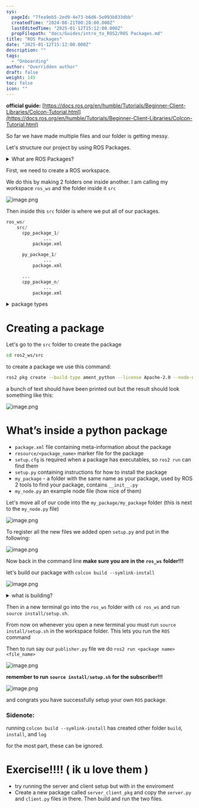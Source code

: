 ```yaml
---
sys:
  pageId: "7fea9eb5-2ed9-4e73-b6d6-5e093b833dbb"
  createdTime: "2024-08-21T00:28:00.000Z"
  lastEditedTime: "2025-01-12T15:12:00.000Z"
  propFilepath: "docs/Guides/intro_to_ROS2/ROS Packages.md"
title: "ROS Packages"
date: "2025-01-12T15:12:00.000Z"
description: ""
tags:
  - "Onboarding"
author: "Overridden author"
draft: false
weight: 145
toc: false
icon: ""
---
```


**official guide:** [https://docs.ros.org/en/humble/Tutorials/Beginner-Client-Libraries/Colcon-Tutorial.html](https://docs.ros.org/en/humble/Tutorials/Beginner-Client-Libraries/Colcon-Tutorial.html)

So far we have made multiple files and our folder is getting messy.

Let's structure our project by using ROS Packages.

<details>

<summary>What are ROS Packages?</summary>

ROS Packages are, as the name implies, packages of code that are highly sharable between ROS developers.

They consist of a folder, `package.xml` file, and source code

```python
      cpp_package_1/
		      ... imagine much code files here ..
          package.xml
```

</details>

First, we need to create a ROS workspace.

We do this by making 2 folders one inside another. I am calling my workspace `ros_ws` and the folder inside it `src`

![image.png](https://prod-files-secure.s3.us-west-2.amazonaws.com/d518164a-d88e-44d1-a4ee-3adb3bd8bce0/70706947-fd18-4537-a67b-e12946812d31/image.png?X-Amz-Algorithm=AWS4-HMAC-SHA256&X-Amz-Content-Sha256=UNSIGNED-PAYLOAD&X-Amz-Credential=ASIAZI2LB466UNXJCIOC%2F20250508%2Fus-west-2%2Fs3%2Faws4_request&X-Amz-Date=20250508T022711Z&X-Amz-Expires=3600&X-Amz-Security-Token=IQoJb3JpZ2luX2VjEMP%2F%2F%2F%2F%2F%2F%2F%2F%2F%2FwEaCXVzLXdlc3QtMiJGMEQCIB%2BxEXz%2BvteV5tGGz%2BNk2PbVqMH6qKbwLCMSBcJ2MjtBAiBNgfb51zRVx%2BRUJCXDNPkEfsZAoTSlODFV6xlo9Y5lFCr%2FAwhrEAAaDDYzNzQyMzE4MzgwNSIMXG%2FNJuLdkE8Yii%2FTKtwDbvZcga%2F0QnykkoP%2B56B7FSgPPDs3KDwHpKeU%2BSh21W6z%2Fjqcil0FiyLqyzNacsbBgH6bK6PIeicLEKIf2KJ0dgvm7c1SsZfbfUPbYpD2KL9WK2D%2Fv2GkZkj5gRuqhGf%2BZnmpd0ORbdNZ8MD7JHTZqwBIwpDXOWq3DivFteqVyA%2BP%2FNL%2FIwxQHz%2F4fVvbmmp%2BVHo84ETaGJ9%2BYDJBliGp3DnpgxctAj%2FjwEhuDOu%2BxRYyfPos6hj0sGxjHC7CLS1s82hqmfCaaTwQrOBsFzpl6suzx92YUm8BM2p90HVs%2BLR3adgCPc%2FMRK1BjREujn3H%2BqQ%2FI6Ym52JhZtIDzYVZ4dKECMa4qikc%2FP2YEUD8%2FA2IVGcZwfH2sc8MI9CvMHWc182jlc3jISrkODQSrcNTshd3cgwwbueTxKp0bn5vEcuxFyWaibwLeJLWkdZjpwVz4ZYMRaxDxrjI9S%2F4JCQ%2FT%2FLcEOF%2BjRpCLgyRlicxifjI7oX1eEGwcUMe0zWj%2B7VhhTru1kzGM0L0te2HErcxGIb5SCHJeLp2i3eKuhQ0r2dDbdtT%2FWuZY23RmASft9WyvS57tLpRwF4k3w8mgDpBo3itU%2BIMTih9UjzNTJxOYNXH8ph5lrVKX8eFd5Mw%2F6jwwAY6pgEn5y6pD9v7gA8eLIX8A4jiBvIlDFm93YSIILnBkta8hR%2Foyqfnx%2FBVGGtLD9zvS%2F4uNjiEGE6iqZmgEmHOYjBunFYeGymHJbH0vNdozu9Giu6xd8dIHzBfdtXcQu1QRNvmrWrj7ZzXOm1qXeH81bxgFWCoeaxztSEW7UHAXdoBW6eg6jYFC%2BbxxSixJ48ltaJj2Hq1E9ysnvcDoxZ%2FAMIAUUDTwK4x&X-Amz-Signature=a2013aa9599b57f31cc2a26b8d1947115ca366bda4e6fbc5475be0e529f65f4c&X-Amz-SignedHeaders=host&x-id=GetObject)

Then inside this `src` folder is where we put all of our packages.

```python
ros_ws/
    src/
      cpp_package_1/
		      ...
          package.xml

      py_package_1/
		      ...
          package.xml

      ...
      cpp_package_n/
		      ...
          package.xml

```

<details>

<summary>package types</summary>

packages can be either `C++` or python.

the intern file structure is different for each but for this guide we will stick to creating python packages

</details>

# Creating a package

Let's go to the `src` folder to create the package

```bash
cd ros2_ws/src
```

to create a package we use this command:

```bash
ros2 pkg create --build-type ament_python --license Apache-2.0 --node-name my_node my_package
```

a bunch of text should have been printed out but the result should look something like this:

![image.png](https://prod-files-secure.s3.us-west-2.amazonaws.com/d518164a-d88e-44d1-a4ee-3adb3bd8bce0/e6cf1e3f-8512-4a3e-b131-079f800bf3e8/image.png?X-Amz-Algorithm=AWS4-HMAC-SHA256&X-Amz-Content-Sha256=UNSIGNED-PAYLOAD&X-Amz-Credential=ASIAZI2LB466UNXJCIOC%2F20250508%2Fus-west-2%2Fs3%2Faws4_request&X-Amz-Date=20250508T022711Z&X-Amz-Expires=3600&X-Amz-Security-Token=IQoJb3JpZ2luX2VjEMP%2F%2F%2F%2F%2F%2F%2F%2F%2F%2FwEaCXVzLXdlc3QtMiJGMEQCIB%2BxEXz%2BvteV5tGGz%2BNk2PbVqMH6qKbwLCMSBcJ2MjtBAiBNgfb51zRVx%2BRUJCXDNPkEfsZAoTSlODFV6xlo9Y5lFCr%2FAwhrEAAaDDYzNzQyMzE4MzgwNSIMXG%2FNJuLdkE8Yii%2FTKtwDbvZcga%2F0QnykkoP%2B56B7FSgPPDs3KDwHpKeU%2BSh21W6z%2Fjqcil0FiyLqyzNacsbBgH6bK6PIeicLEKIf2KJ0dgvm7c1SsZfbfUPbYpD2KL9WK2D%2Fv2GkZkj5gRuqhGf%2BZnmpd0ORbdNZ8MD7JHTZqwBIwpDXOWq3DivFteqVyA%2BP%2FNL%2FIwxQHz%2F4fVvbmmp%2BVHo84ETaGJ9%2BYDJBliGp3DnpgxctAj%2FjwEhuDOu%2BxRYyfPos6hj0sGxjHC7CLS1s82hqmfCaaTwQrOBsFzpl6suzx92YUm8BM2p90HVs%2BLR3adgCPc%2FMRK1BjREujn3H%2BqQ%2FI6Ym52JhZtIDzYVZ4dKECMa4qikc%2FP2YEUD8%2FA2IVGcZwfH2sc8MI9CvMHWc182jlc3jISrkODQSrcNTshd3cgwwbueTxKp0bn5vEcuxFyWaibwLeJLWkdZjpwVz4ZYMRaxDxrjI9S%2F4JCQ%2FT%2FLcEOF%2BjRpCLgyRlicxifjI7oX1eEGwcUMe0zWj%2B7VhhTru1kzGM0L0te2HErcxGIb5SCHJeLp2i3eKuhQ0r2dDbdtT%2FWuZY23RmASft9WyvS57tLpRwF4k3w8mgDpBo3itU%2BIMTih9UjzNTJxOYNXH8ph5lrVKX8eFd5Mw%2F6jwwAY6pgEn5y6pD9v7gA8eLIX8A4jiBvIlDFm93YSIILnBkta8hR%2Foyqfnx%2FBVGGtLD9zvS%2F4uNjiEGE6iqZmgEmHOYjBunFYeGymHJbH0vNdozu9Giu6xd8dIHzBfdtXcQu1QRNvmrWrj7ZzXOm1qXeH81bxgFWCoeaxztSEW7UHAXdoBW6eg6jYFC%2BbxxSixJ48ltaJj2Hq1E9ysnvcDoxZ%2FAMIAUUDTwK4x&X-Amz-Signature=0bd8604b9df746b7ebe78e255d7a6214a35eca711a727678c9cf9229ab6199ee&X-Amz-SignedHeaders=host&x-id=GetObject)

# What’s inside a python package

- `package.xml` file containing meta-information about the package
- `resource/<package_name>` marker file for the package
- `setup.cfg` is required when a package has executables, so `ros2 run` can find them
- `setup.py` containing instructions for how to install the package
- `my_package` - a folder with the same name as your package, used by ROS 2 tools to find your package, contains `__init__.py`
- `my_node.py` an example node file (how nice of them)

Let's move all of our code into the `my_package/my_package` folder (this is next to the `my_node.py` file)

![image.png](https://prod-files-secure.s3.us-west-2.amazonaws.com/d518164a-d88e-44d1-a4ee-3adb3bd8bce0/9ce58f11-0da9-4d3e-b86d-506a9685d378/image.png?X-Amz-Algorithm=AWS4-HMAC-SHA256&X-Amz-Content-Sha256=UNSIGNED-PAYLOAD&X-Amz-Credential=ASIAZI2LB466UNXJCIOC%2F20250508%2Fus-west-2%2Fs3%2Faws4_request&X-Amz-Date=20250508T022711Z&X-Amz-Expires=3600&X-Amz-Security-Token=IQoJb3JpZ2luX2VjEMP%2F%2F%2F%2F%2F%2F%2F%2F%2F%2FwEaCXVzLXdlc3QtMiJGMEQCIB%2BxEXz%2BvteV5tGGz%2BNk2PbVqMH6qKbwLCMSBcJ2MjtBAiBNgfb51zRVx%2BRUJCXDNPkEfsZAoTSlODFV6xlo9Y5lFCr%2FAwhrEAAaDDYzNzQyMzE4MzgwNSIMXG%2FNJuLdkE8Yii%2FTKtwDbvZcga%2F0QnykkoP%2B56B7FSgPPDs3KDwHpKeU%2BSh21W6z%2Fjqcil0FiyLqyzNacsbBgH6bK6PIeicLEKIf2KJ0dgvm7c1SsZfbfUPbYpD2KL9WK2D%2Fv2GkZkj5gRuqhGf%2BZnmpd0ORbdNZ8MD7JHTZqwBIwpDXOWq3DivFteqVyA%2BP%2FNL%2FIwxQHz%2F4fVvbmmp%2BVHo84ETaGJ9%2BYDJBliGp3DnpgxctAj%2FjwEhuDOu%2BxRYyfPos6hj0sGxjHC7CLS1s82hqmfCaaTwQrOBsFzpl6suzx92YUm8BM2p90HVs%2BLR3adgCPc%2FMRK1BjREujn3H%2BqQ%2FI6Ym52JhZtIDzYVZ4dKECMa4qikc%2FP2YEUD8%2FA2IVGcZwfH2sc8MI9CvMHWc182jlc3jISrkODQSrcNTshd3cgwwbueTxKp0bn5vEcuxFyWaibwLeJLWkdZjpwVz4ZYMRaxDxrjI9S%2F4JCQ%2FT%2FLcEOF%2BjRpCLgyRlicxifjI7oX1eEGwcUMe0zWj%2B7VhhTru1kzGM0L0te2HErcxGIb5SCHJeLp2i3eKuhQ0r2dDbdtT%2FWuZY23RmASft9WyvS57tLpRwF4k3w8mgDpBo3itU%2BIMTih9UjzNTJxOYNXH8ph5lrVKX8eFd5Mw%2F6jwwAY6pgEn5y6pD9v7gA8eLIX8A4jiBvIlDFm93YSIILnBkta8hR%2Foyqfnx%2FBVGGtLD9zvS%2F4uNjiEGE6iqZmgEmHOYjBunFYeGymHJbH0vNdozu9Giu6xd8dIHzBfdtXcQu1QRNvmrWrj7ZzXOm1qXeH81bxgFWCoeaxztSEW7UHAXdoBW6eg6jYFC%2BbxxSixJ48ltaJj2Hq1E9ysnvcDoxZ%2FAMIAUUDTwK4x&X-Amz-Signature=9af39df77dbac6db478e93c2e5227316fbc2f084550874dd3c29bd021b2e54e3&X-Amz-SignedHeaders=host&x-id=GetObject)

To register all the new files we added open `setup.py` and put in the following:

![image.png](https://prod-files-secure.s3.us-west-2.amazonaws.com/d518164a-d88e-44d1-a4ee-3adb3bd8bce0/1cd7c262-4cae-4496-9d75-c178537d24a2/image.png?X-Amz-Algorithm=AWS4-HMAC-SHA256&X-Amz-Content-Sha256=UNSIGNED-PAYLOAD&X-Amz-Credential=ASIAZI2LB466UNXJCIOC%2F20250508%2Fus-west-2%2Fs3%2Faws4_request&X-Amz-Date=20250508T022711Z&X-Amz-Expires=3600&X-Amz-Security-Token=IQoJb3JpZ2luX2VjEMP%2F%2F%2F%2F%2F%2F%2F%2F%2F%2FwEaCXVzLXdlc3QtMiJGMEQCIB%2BxEXz%2BvteV5tGGz%2BNk2PbVqMH6qKbwLCMSBcJ2MjtBAiBNgfb51zRVx%2BRUJCXDNPkEfsZAoTSlODFV6xlo9Y5lFCr%2FAwhrEAAaDDYzNzQyMzE4MzgwNSIMXG%2FNJuLdkE8Yii%2FTKtwDbvZcga%2F0QnykkoP%2B56B7FSgPPDs3KDwHpKeU%2BSh21W6z%2Fjqcil0FiyLqyzNacsbBgH6bK6PIeicLEKIf2KJ0dgvm7c1SsZfbfUPbYpD2KL9WK2D%2Fv2GkZkj5gRuqhGf%2BZnmpd0ORbdNZ8MD7JHTZqwBIwpDXOWq3DivFteqVyA%2BP%2FNL%2FIwxQHz%2F4fVvbmmp%2BVHo84ETaGJ9%2BYDJBliGp3DnpgxctAj%2FjwEhuDOu%2BxRYyfPos6hj0sGxjHC7CLS1s82hqmfCaaTwQrOBsFzpl6suzx92YUm8BM2p90HVs%2BLR3adgCPc%2FMRK1BjREujn3H%2BqQ%2FI6Ym52JhZtIDzYVZ4dKECMa4qikc%2FP2YEUD8%2FA2IVGcZwfH2sc8MI9CvMHWc182jlc3jISrkODQSrcNTshd3cgwwbueTxKp0bn5vEcuxFyWaibwLeJLWkdZjpwVz4ZYMRaxDxrjI9S%2F4JCQ%2FT%2FLcEOF%2BjRpCLgyRlicxifjI7oX1eEGwcUMe0zWj%2B7VhhTru1kzGM0L0te2HErcxGIb5SCHJeLp2i3eKuhQ0r2dDbdtT%2FWuZY23RmASft9WyvS57tLpRwF4k3w8mgDpBo3itU%2BIMTih9UjzNTJxOYNXH8ph5lrVKX8eFd5Mw%2F6jwwAY6pgEn5y6pD9v7gA8eLIX8A4jiBvIlDFm93YSIILnBkta8hR%2Foyqfnx%2FBVGGtLD9zvS%2F4uNjiEGE6iqZmgEmHOYjBunFYeGymHJbH0vNdozu9Giu6xd8dIHzBfdtXcQu1QRNvmrWrj7ZzXOm1qXeH81bxgFWCoeaxztSEW7UHAXdoBW6eg6jYFC%2BbxxSixJ48ltaJj2Hq1E9ysnvcDoxZ%2FAMIAUUDTwK4x&X-Amz-Signature=d2ded77de73fd66fc1e377cb33d357a7b30412d33d838208b7bea30c153c434f&X-Amz-SignedHeaders=host&x-id=GetObject)

Now back in the command line **make sure you are in the** **`ros_ws`** **folder!!!**

let's build our package with `colcon build --symlink-install`

![image.png](https://prod-files-secure.s3.us-west-2.amazonaws.com/d518164a-d88e-44d1-a4ee-3adb3bd8bce0/2f2a0d27-b173-48fd-b189-5f5c0ce65619/image.png?X-Amz-Algorithm=AWS4-HMAC-SHA256&X-Amz-Content-Sha256=UNSIGNED-PAYLOAD&X-Amz-Credential=ASIAZI2LB466UNXJCIOC%2F20250508%2Fus-west-2%2Fs3%2Faws4_request&X-Amz-Date=20250508T022711Z&X-Amz-Expires=3600&X-Amz-Security-Token=IQoJb3JpZ2luX2VjEMP%2F%2F%2F%2F%2F%2F%2F%2F%2F%2FwEaCXVzLXdlc3QtMiJGMEQCIB%2BxEXz%2BvteV5tGGz%2BNk2PbVqMH6qKbwLCMSBcJ2MjtBAiBNgfb51zRVx%2BRUJCXDNPkEfsZAoTSlODFV6xlo9Y5lFCr%2FAwhrEAAaDDYzNzQyMzE4MzgwNSIMXG%2FNJuLdkE8Yii%2FTKtwDbvZcga%2F0QnykkoP%2B56B7FSgPPDs3KDwHpKeU%2BSh21W6z%2Fjqcil0FiyLqyzNacsbBgH6bK6PIeicLEKIf2KJ0dgvm7c1SsZfbfUPbYpD2KL9WK2D%2Fv2GkZkj5gRuqhGf%2BZnmpd0ORbdNZ8MD7JHTZqwBIwpDXOWq3DivFteqVyA%2BP%2FNL%2FIwxQHz%2F4fVvbmmp%2BVHo84ETaGJ9%2BYDJBliGp3DnpgxctAj%2FjwEhuDOu%2BxRYyfPos6hj0sGxjHC7CLS1s82hqmfCaaTwQrOBsFzpl6suzx92YUm8BM2p90HVs%2BLR3adgCPc%2FMRK1BjREujn3H%2BqQ%2FI6Ym52JhZtIDzYVZ4dKECMa4qikc%2FP2YEUD8%2FA2IVGcZwfH2sc8MI9CvMHWc182jlc3jISrkODQSrcNTshd3cgwwbueTxKp0bn5vEcuxFyWaibwLeJLWkdZjpwVz4ZYMRaxDxrjI9S%2F4JCQ%2FT%2FLcEOF%2BjRpCLgyRlicxifjI7oX1eEGwcUMe0zWj%2B7VhhTru1kzGM0L0te2HErcxGIb5SCHJeLp2i3eKuhQ0r2dDbdtT%2FWuZY23RmASft9WyvS57tLpRwF4k3w8mgDpBo3itU%2BIMTih9UjzNTJxOYNXH8ph5lrVKX8eFd5Mw%2F6jwwAY6pgEn5y6pD9v7gA8eLIX8A4jiBvIlDFm93YSIILnBkta8hR%2Foyqfnx%2FBVGGtLD9zvS%2F4uNjiEGE6iqZmgEmHOYjBunFYeGymHJbH0vNdozu9Giu6xd8dIHzBfdtXcQu1QRNvmrWrj7ZzXOm1qXeH81bxgFWCoeaxztSEW7UHAXdoBW6eg6jYFC%2BbxxSixJ48ltaJj2Hq1E9ysnvcDoxZ%2FAMIAUUDTwK4x&X-Amz-Signature=4b44a1ef31bea6571b868bb1cc2d0e11a09234f3417c5fbbc130ea1cfd1aa18e&X-Amz-SignedHeaders=host&x-id=GetObject)

<details>

<summary>what is building?</summary>

if you are a CS major at Rose-Hulman you will learn the answer to this in CSSE132

but TLDR; is it combines all the code files into one program that can be run easily 

</details>

Then in a new terminal go into the `ros_ws` folder with `cd ros_ws` and run `source install/setup.sh`. 

From now on whenever you open a new terminal you must run `source install/setup.sh` in the workspace folder. This lets you run the `ROS` command

Then to run say our `publisher.py` file we do `ros2 run <package name> <file_name>`

![image.png](https://prod-files-secure.s3.us-west-2.amazonaws.com/d518164a-d88e-44d1-a4ee-3adb3bd8bce0/4f4b1219-3a44-4632-aa0a-ce3471699f59/image.png?X-Amz-Algorithm=AWS4-HMAC-SHA256&X-Amz-Content-Sha256=UNSIGNED-PAYLOAD&X-Amz-Credential=ASIAZI2LB466UNXJCIOC%2F20250508%2Fus-west-2%2Fs3%2Faws4_request&X-Amz-Date=20250508T022711Z&X-Amz-Expires=3600&X-Amz-Security-Token=IQoJb3JpZ2luX2VjEMP%2F%2F%2F%2F%2F%2F%2F%2F%2F%2FwEaCXVzLXdlc3QtMiJGMEQCIB%2BxEXz%2BvteV5tGGz%2BNk2PbVqMH6qKbwLCMSBcJ2MjtBAiBNgfb51zRVx%2BRUJCXDNPkEfsZAoTSlODFV6xlo9Y5lFCr%2FAwhrEAAaDDYzNzQyMzE4MzgwNSIMXG%2FNJuLdkE8Yii%2FTKtwDbvZcga%2F0QnykkoP%2B56B7FSgPPDs3KDwHpKeU%2BSh21W6z%2Fjqcil0FiyLqyzNacsbBgH6bK6PIeicLEKIf2KJ0dgvm7c1SsZfbfUPbYpD2KL9WK2D%2Fv2GkZkj5gRuqhGf%2BZnmpd0ORbdNZ8MD7JHTZqwBIwpDXOWq3DivFteqVyA%2BP%2FNL%2FIwxQHz%2F4fVvbmmp%2BVHo84ETaGJ9%2BYDJBliGp3DnpgxctAj%2FjwEhuDOu%2BxRYyfPos6hj0sGxjHC7CLS1s82hqmfCaaTwQrOBsFzpl6suzx92YUm8BM2p90HVs%2BLR3adgCPc%2FMRK1BjREujn3H%2BqQ%2FI6Ym52JhZtIDzYVZ4dKECMa4qikc%2FP2YEUD8%2FA2IVGcZwfH2sc8MI9CvMHWc182jlc3jISrkODQSrcNTshd3cgwwbueTxKp0bn5vEcuxFyWaibwLeJLWkdZjpwVz4ZYMRaxDxrjI9S%2F4JCQ%2FT%2FLcEOF%2BjRpCLgyRlicxifjI7oX1eEGwcUMe0zWj%2B7VhhTru1kzGM0L0te2HErcxGIb5SCHJeLp2i3eKuhQ0r2dDbdtT%2FWuZY23RmASft9WyvS57tLpRwF4k3w8mgDpBo3itU%2BIMTih9UjzNTJxOYNXH8ph5lrVKX8eFd5Mw%2F6jwwAY6pgEn5y6pD9v7gA8eLIX8A4jiBvIlDFm93YSIILnBkta8hR%2Foyqfnx%2FBVGGtLD9zvS%2F4uNjiEGE6iqZmgEmHOYjBunFYeGymHJbH0vNdozu9Giu6xd8dIHzBfdtXcQu1QRNvmrWrj7ZzXOm1qXeH81bxgFWCoeaxztSEW7UHAXdoBW6eg6jYFC%2BbxxSixJ48ltaJj2Hq1E9ysnvcDoxZ%2FAMIAUUDTwK4x&X-Amz-Signature=fc8934df864bb1de66a285dbd0c074899660aefae573d0d169887af5173c4f3e&X-Amz-SignedHeaders=host&x-id=GetObject)

**remember to run** **`source install/setup.sh`** **for the subscriber!!!**

![image.png](https://prod-files-secure.s3.us-west-2.amazonaws.com/d518164a-d88e-44d1-a4ee-3adb3bd8bce0/02121119-dad4-49ec-8356-c956108b4243/image.png?X-Amz-Algorithm=AWS4-HMAC-SHA256&X-Amz-Content-Sha256=UNSIGNED-PAYLOAD&X-Amz-Credential=ASIAZI2LB466UNXJCIOC%2F20250508%2Fus-west-2%2Fs3%2Faws4_request&X-Amz-Date=20250508T022711Z&X-Amz-Expires=3600&X-Amz-Security-Token=IQoJb3JpZ2luX2VjEMP%2F%2F%2F%2F%2F%2F%2F%2F%2F%2FwEaCXVzLXdlc3QtMiJGMEQCIB%2BxEXz%2BvteV5tGGz%2BNk2PbVqMH6qKbwLCMSBcJ2MjtBAiBNgfb51zRVx%2BRUJCXDNPkEfsZAoTSlODFV6xlo9Y5lFCr%2FAwhrEAAaDDYzNzQyMzE4MzgwNSIMXG%2FNJuLdkE8Yii%2FTKtwDbvZcga%2F0QnykkoP%2B56B7FSgPPDs3KDwHpKeU%2BSh21W6z%2Fjqcil0FiyLqyzNacsbBgH6bK6PIeicLEKIf2KJ0dgvm7c1SsZfbfUPbYpD2KL9WK2D%2Fv2GkZkj5gRuqhGf%2BZnmpd0ORbdNZ8MD7JHTZqwBIwpDXOWq3DivFteqVyA%2BP%2FNL%2FIwxQHz%2F4fVvbmmp%2BVHo84ETaGJ9%2BYDJBliGp3DnpgxctAj%2FjwEhuDOu%2BxRYyfPos6hj0sGxjHC7CLS1s82hqmfCaaTwQrOBsFzpl6suzx92YUm8BM2p90HVs%2BLR3adgCPc%2FMRK1BjREujn3H%2BqQ%2FI6Ym52JhZtIDzYVZ4dKECMa4qikc%2FP2YEUD8%2FA2IVGcZwfH2sc8MI9CvMHWc182jlc3jISrkODQSrcNTshd3cgwwbueTxKp0bn5vEcuxFyWaibwLeJLWkdZjpwVz4ZYMRaxDxrjI9S%2F4JCQ%2FT%2FLcEOF%2BjRpCLgyRlicxifjI7oX1eEGwcUMe0zWj%2B7VhhTru1kzGM0L0te2HErcxGIb5SCHJeLp2i3eKuhQ0r2dDbdtT%2FWuZY23RmASft9WyvS57tLpRwF4k3w8mgDpBo3itU%2BIMTih9UjzNTJxOYNXH8ph5lrVKX8eFd5Mw%2F6jwwAY6pgEn5y6pD9v7gA8eLIX8A4jiBvIlDFm93YSIILnBkta8hR%2Foyqfnx%2FBVGGtLD9zvS%2F4uNjiEGE6iqZmgEmHOYjBunFYeGymHJbH0vNdozu9Giu6xd8dIHzBfdtXcQu1QRNvmrWrj7ZzXOm1qXeH81bxgFWCoeaxztSEW7UHAXdoBW6eg6jYFC%2BbxxSixJ48ltaJj2Hq1E9ysnvcDoxZ%2FAMIAUUDTwK4x&X-Amz-Signature=574bb56d237da59904aadf94772ef9285b184c4749171706b5b5d1fcf74d847b&X-Amz-SignedHeaders=host&x-id=GetObject)

and congrats you have successfully setup your own `ROS` package.

### Sidenote:

running `colcon build --symlink-install` has created other folder `build`, `install`, and `log`

for the most part, these can be ignored.

# Exercise!!!! ( ik u love them )

- try running the server and client setup but with in the enviroment
- Create a new package called `server_client_pkg` and copy the `server.py` and `client.py` files in there. Then build and run the two files.
